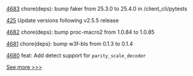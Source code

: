 
[4683](https://github.com/hyperledger/iroha/pull/4683) chore(deps): bump faker from 25.3.0 to 25.4.0 in /client_cli/pytests

[425](https://github.com/hyperledger/fabric-chaincode-node/pull/425) Update versions following v2.5.5 release

[4682](https://github.com/hyperledger/iroha/pull/4682) chore(deps): bump proc-macro2 from 1.0.84 to 1.0.85

[4681](https://github.com/hyperledger/iroha/pull/4681) chore(deps): bump w3f-bls from 0.1.3 to 0.1.4

[4680](https://github.com/hyperledger/iroha/pull/4680) feat: Add detect support for `parity_scale_decoder`


[See more >>>](https://start-here.hyperledger.org/pull-requests)
